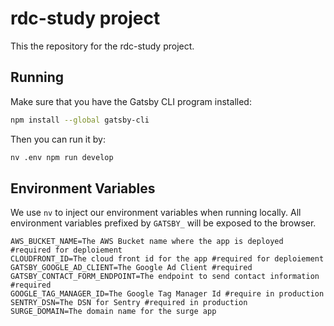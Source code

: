 # rdc-study project

This the repository for the rdc-study project.

## Running

Make sure that you have the Gatsby CLI program installed:

```sh
npm install --global gatsby-cli
```

Then you can run it by:

```sh
nv .env npm run develop
```

## Environment Variables

We use `nv` to inject our environment variables when running locally.
All environment variables prefixed by `GATSBY_` will be exposed to the browser.

```
AWS_BUCKET_NAME=The AWS Bucket name where the app is deployed #required for deploiement
CLOUDFRONT_ID=The cloud front id for the app #required for deploiement
GATSBY_GOOGLE_AD_CLIENT=The Google Ad Client #required
GATSBY_CONTACT_FORM_ENDPOINT=The endpoint to send contact information #required
GOOGLE_TAG_MANAGER_ID=The Google Tag Manager Id #require in production
SENTRY_DSN=The DSN for Sentry #required in production
SURGE_DOMAIN=The domain name for the surge app
```
